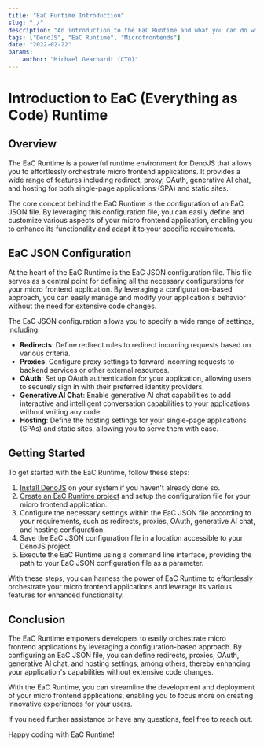 ```yaml
---
title: "EaC Runtime Introduction"
slug: "./"
description: "An introduction to the EaC Runtime and what you can do with it"
tags: ["DenoJS", "EaC Runtime", "Microfrontends"]
date: "2022-02-22"
params:
    author: "Michael Gearhardt (CTO)"
---
```


# Introduction to EaC (Everything as Code) Runtime

## Overview
The EaC Runtime is a powerful runtime environment for DenoJS that allows you to effortlessly orchestrate micro frontend applications. It provides a wide range of features including redirect, proxy, OAuth, generative AI chat, and hosting for both single-page applications (SPA) and static sites.

The core concept behind the EaC Runtime is the configuration of an EaC JSON file. By leveraging this configuration file, you can easily define and customize various aspects of your micro frontend application, enabling you to enhance its functionality and adapt it to your specific requirements.

## EaC JSON Configuration
At the heart of the EaC Runtime is the EaC JSON configuration file. This file serves as a central point for defining all the necessary configurations for your micro frontend application. By leveraging a configuration-based approach, you can easily manage and modify your application's behavior without the need for extensive code changes.

The EaC JSON configuration allows you to specify a wide range of settings, including:

- **Redirects**: Define redirect rules to redirect incoming requests based on various criteria.
- **Proxies**: Configure proxy settings to forward incoming requests to backend services or other external resources.
- **OAuth**: Set up OAuth authentication for your application, allowing users to securely sign in with their preferred identity providers.
- **Generative AI Chat**: Enable generative AI chat capabilities to add interactive and intelligent conversation capabilities to your applications without writing any code.
- **Hosting**: Define the hosting settings for your single-page applications (SPAs) and static sites, allowing you to serve them with ease.

## Getting Started
To get started with the EaC Runtime, follow these steps:

1. [Install DenoJS](https://docs.deno.com/runtime/manual/getting_started/installation) on your system if you haven't already done so.
2. [Create an EaC Runtime project](./docs/getting-started/install) and setup the configuration file for your micro frontend application.
3. Configure the necessary settings within the EaC JSON file according to your requirements, such as redirects, proxies, OAuth, generative AI chat, and hosting configuration.
4. Save the EaC JSON configuration file in a location accessible to your DenoJS project.
5. Execute the EaC Runtime using a command line interface, providing the path to your EaC JSON configuration file as a parameter.

With these steps, you can harness the power of EaC Runtime to effortlessly orchestrate your micro frontend applications and leverage its various features for enhanced functionality.

## Conclusion
The EaC Runtime empowers developers to easily orchestrate micro frontend applications by leveraging a configuration-based approach. By configuring an EaC JSON file, you can define redirects, proxies, OAuth, generative AI chat, and hosting settings, among others, thereby enhancing your application's capabilities without extensive code changes.

With the EaC Runtime, you can streamline the development and deployment of your micro frontend applications, enabling you to focus more on creating innovative experiences for your users.

If you need further assistance or have any questions, feel free to reach out.

Happy coding with EaC Runtime!